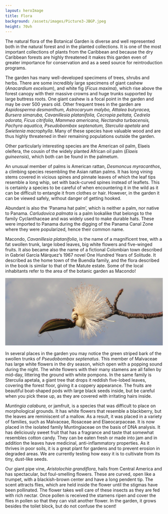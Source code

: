 ```yaml
---
layout: heroImage
title: Flora
background: /assets/images/Picture3-JBGP.jpeg
height: 70vh
---
```


The natural flora of the Botanical Garden is diverse and well represented both in the natural forest and in the planted collections. It is one of the most important collections of plants from the Caribbean and because the dry Caribbean forests are highly threatened it makes this garden even of greater importance for conservation and as a seed source for reintroduction programs.

The garden has many well-developed specimens of trees, shrubs and herbs. There are some incredibly large specimens of giant cashew (*Anacardium excelsum*), and white fig (*Ficus maxima*), which rise above the forest canopy with their massive crowns and huge trunks supported by large buttress roots. One giant cashew is a focal point in the garden and may be over 500 years old. Other frequent trees in the garden are *Aspidosperma desmanthum, Astrocaryum malybo, Attalea butyracea, Bursera simaruba, Cavanillesia platanifolia, Cecropia peltata, Cedrela odorata, Ficus citrifolia, Mammea americana, Nectandra turbacensis, Pachyra aquatica, Pseudobombax septenatum, Sterculia apetala* and *Swietenia macrophylla*. Many of these species have valuable wood and are thus highly threatened in their remaining populations outside the garden.

Other particularly interesting species are the American oil palm, Elaeis oleifera, the cousin of the widely planted African oil palm (*Elaeis guineensis*), which both can be found in the palmetum.

An unusual member of palms is American rattan, *Desmoncus myracanthos*, a climbing species resembling the Asian rattan palms. It has long vining stems covered in vicious spines and pinnate leaves of which the leaf tips resemble a long whip, set with back-curved spines instead of leaflets. This is certainly a species to be careful of when encountering it in the wild as it can be difficult to entangle it from clothes or hair. However, in the garden it can be viewed safely, without danger of getting hooked.

Abundant is also the ‘Panama hat palm’, which is neither a palm, nor native to Panama. *Carludovica palmata* is a palm lookalike that belongs to the family Cyclanthaceae and was widely used to make durable hats. These were imported to Panama during the digging of the Panama Canal Zone where they were popularized, hence their common name.

Macondo, *Cavanillesia platanifolia*, is the name of a magnificent tree, with a fat swollen trunk, large lobed leaves, big white flowers and five-winged fruits. It also became also the name of a fictional Colombian town described in Gabriel García Márquez‘s 1967 novel One Hundred Years of Solitude. It described as the home town of the Buendía family, and the flora described in the book is similar to that of the Matute estate. Some of the local inhabitants refer to the area of the botanic garden as Macondo!

![image](/assets/images/PseudobombaxJBGP.jpeg)

In several places in the garden you may notice the green striped bark of the swollen trunks of *Pseudobombax septenatus*. This member of Malvaceae has large white flowers in the dry season, which open with a popping sound during the night. The white flowers with their many stamens are all fallen by mid-day, littering the ground with white pompons. In the same family is Sterculia apetala, a giant tree that drops it reddish five-lobed leaves, covering the forest floor, giving it a coppery appearance. The fruits are beautiful boat-shaped pods with large black seeds inside, but be careful when you pick these up, as they are covered with irritating hairs inside.

*Muntingia calabura*, or jamfruit, is a species that was difficult to place on morphological grounds. It has white flowers that resemble a blackberry, but the leaves are reminiscent of a mallow. As a result, it was placed in a variety of families, such as Malvaceae, Rosaceae and Elaeocarpaceae. It is now placed in the isolated family Muntingiaceae on the basis of DNA analysis. It has deliciously sweet fruit that has a fragrance and taste that somewhat resembles cotton candy. They can be eaten fresh or made into jam and in addition the leaves have medicinal, anti-inflammatory properties. As it thrives in poor soils, it is a great plant for gardens and to prevent erosion in degraded areas. We are currently testing how easy it is to cultivate from its tiny, dust-like seeds.

Our giant pipe vine, *Aristolochia grandiflora*, hails from Central America and has spectacular, but foul-smelling flowers. These are curved, open like a trumpet, with a blackish-brown center and have a long pendent tip. The scent attracts flies, which are held inside the flower until the stigmas have been pollinated. The flower takes well care of these insects as they are fed with rich nectar. Once pollen is received the stamens ripen and cover the flies in pollen so that they can visit another flower. In the garden, it grows besides the toilet block, but do not confuse the scent!
